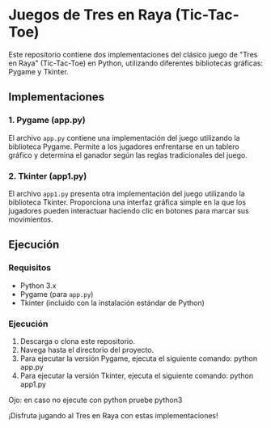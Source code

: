 # Juegos de Tres en Raya (Tic-Tac-Toe)

Este repositorio contiene dos implementaciones del clásico juego de "Tres en Raya" (Tic-Tac-Toe) en Python, utilizando diferentes bibliotecas gráficas: Pygame y Tkinter.

## Implementaciones

### 1. Pygame (app.py)

El archivo `app.py` contiene una implementación del juego utilizando la biblioteca Pygame. Permite a los jugadores enfrentarse en un tablero gráfico y determina el ganador según las reglas tradicionales del juego.

### 2. Tkinter (app1.py)

El archivo `app1.py` presenta otra implementación del juego utilizando la biblioteca Tkinter. Proporciona una interfaz gráfica simple en la que los jugadores pueden interactuar haciendo clic en botones para marcar sus movimientos.

## Ejecución

### Requisitos
- Python 3.x
- Pygame (para `app.py`)
- Tkinter (incluido con la instalación estándar de Python)

### Ejecución
1. Descarga o clona este repositorio.
2. Navega hasta el directorio del proyecto.
3. Para ejecutar la versión Pygame, ejecuta el siguiente comando: python app.py
4. Para ejecutar la versión Tkinter, ejecuta el siguiente comando: python app1.py

Ojo: en caso no ejecute con python pruebe python3

¡Disfruta jugando al Tres en Raya con estas implementaciones!